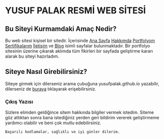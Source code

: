 # YUSUF PALAK RESMİ WEB SİTESİ

## Bu Siteyi Kurmamdaki Amaç Nedir?
Bu web sitesi kişisel bir sitedir. İçerisinde [Ana Sayfa](https://yusufpalak.github.io/index.html) [Hakkımda](https://yusufpalak.github.io/about.html) [Portfolyom](https://yusufpalak.github.io/portfolio.html) [Sertifikalarım](https://yusufpalak.github.io/certificate.html) [İletişim](https://yusufpalak.github.io/contact.html) ve [Blog](https://yusufpalak.github.io/blog1.html) isimli sayfalar bulunmaktadır. Bir portfolyo sitesinin üzerine çıkarak aklımda tüm fikirleri bir sayfada geliştirme kararı alarak bu siteyi hazırladım.

## Siteye Nasıl Girebilirsiniz?
Siteye girmek için dilerseniz arama çubuğuna yusufpalak.github.io yazabilir, dilerseniz de [buraya](https://yusufpalak.github.io/) tıklayarak erişebilirsiniz.

### Çıkış Yazısı
Sizlere elimden geldiğince sitem hakkında bilgiler vermek istedim. Siteme göz attıktan sonra bana istediğiniz yerden geri bildirim vererek geliştirmeme yardımcı olabilir ve beni çok mutlu edebilirsiniz.

```
Başarılı kodlamalar, sağlıklı ve iyi günler dilerim.
```